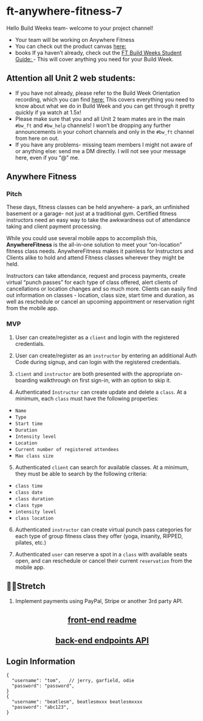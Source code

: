 #   ft-anywhere-fitness-7

Hello Build Weeks team- welcome to your project channel!

-   Your team will be working on Anywhere Fitness
-   You can check out the product canvas [here: ](https://www.notion.so/lambdaschool/Anywhere-Fitness-fc0ac268df284aaf8db3ae1913fa3134)
-   books  If ya haven’t already, check out the [FT Build Weeks Student Guide: ](https://www.notion.so/lambdaschool/Build-Week-Student-Guide-Full-time-1995e4ff529e40db9f240f46c3d2afd3) -  This will cover anything you need for your Build Week.

##  Attention all Unit 2 web students:

-   If you have not already, please refer to the Build Week Orientation recording, which you can find [here:](https://youtu.be/_hMsnHkCf-0)  This covers everything you need to know about what we do in Build Week and you can get through it pretty quickly if ya watch at 1.5x!
-   Please make sure that you and all Unit 2 team mates are in the main ```#bw_ft``` and ```#bw_help``` channels! I won’t be dropping any further announcements in your cohort channels and only in the ```#bw_ft``` channel from here on out.
-   If you have any problems- missing team members I might not aware of or anything else: send me a DM directly. I will not see your message here, even if you “@” me. 

##  Anywhere Fitness

###  Pitch 

These days, fitness classes can be held anywhere- a park, an unfinished basement or a garage- not just at a traditional gym. Certified fitness instructors need an easy way to take the awkwardness out of attendance taking and client payment processing. 

While you could use several mobile apps to accomplish this, **AnywhereFitness** is the all-in-one solution to meet your “on-location” fitness class needs. AnywhereFitness makes it painless for Instructors and Clients alike to hold and attend Fitness classes wherever they might be held. 

Instructors can take attendance, request and process payments, create virtual “punch passes” for each type of class offered, alert clients of cancellations or location changes and so much more. Clients can easily find out information on classes - location, class size, start time and duration, as well as reschedule or cancel an upcoming appointment or reservation right from the mobile app.

### MVP

1. User can create/register as a `client` and login with the registered credentials.

2. User can create/register as an `instructor` by entering an additional Auth Code during signup, and can login with the registered credentials.

3. `client` and `instructor` are both presented with the appropriate on-boarding walkthrough on first sign-in, with an option to skip it.

4. Authenticated `Instructor` can create update and delete a `class`. At a minimum, each `class` must have the following properties:

- `Name`
- `Type`
- `Start time`
- `Duration`
- `Intensity level`
- `Location`
- `Current number of registered attendees`
- `Max class size`

5. Authenticated `client` can search for available classes. At a minimum, they must be able to search by the following criteria:

- `class time`
- `class date`
- `class duration`
- `class type`
- `intensity level`
- `class location`

6. Authenticated `instructor` can create virtual punch pass categories for each type of group fitness class they offer (yoga, insanity, RIPPED, pilates, etc.)

7. Authenticated `user` can reserve a spot in a `class` with available seats open, and can reschedule or cancel their current `reservation` from the mobile app.

## 🏃‍♀️**Stretch**

1. Implement payments using PayPal, Stripe or another 3rd party API.


## [<p align="center">front-end readme</p>](./front-end/README.md)

## [<p align="center">back-end endpoints API</p>](./back-end/README.md)

## Login Information
```
{
  "username": "tom",   // jerry, garfield, odie
  "password": "password",  
}
{
  "username": "beatlesm", beatlesmxxx beatlesmxxxx
  "password": "abc123",  
}
```
